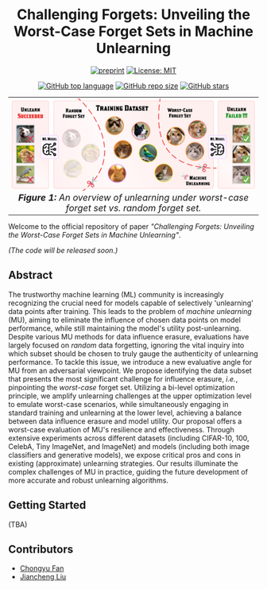 <div align='center'>

# Challenging Forgets: Unveiling the Worst-Case Forget Sets in Machine Unlearning

[![preprint](https://img.shields.io/static/v1?label=arXiv&message=2403.07362&color=B31B1B)](https://arxiv.org/abs/2403.07362)
[![License: MIT](https://img.shields.io/badge/License-MIT-yellow.svg)](LICENSE)

[![GitHub top language](https://img.shields.io/github/languages/top/OPTML-Group/Unlearn-WorstCase)](https://github.com/OPTML-Group/Unlearn-WorstCase)
[![GitHub repo size](https://img.shields.io/github/repo-size/OPTML-Group/Unlearn-WorstCase)](https://github.com/OPTML-Group/Unlearn-WorstCase)
[![GitHub stars](https://img.shields.io/github/stars/OPTML-Group/Unlearn-WorstCase)](https://github.com/OPTML-Group/Unlearn-WorstCase)

<table align="center">
  <tr>
    <td align="center"> 
      <img src="assets/teaser.jpeg" alt="Teaser Figure" style="width: 700px;"/> 
      <br>
      <em style="font-size: 18px;">  <strong style="font-size: 18px;">Figure 1:</strong> An overview of unlearning under worst-case forget set vs. random forget set.</em>
    </td>
  </tr>
</table>
</div>

Welcome to the official repository of paper *"Challenging Forgets: Unveiling the Worst-Case Forget Sets in Machine Unlearning"*.

*(The code will be released soon.)*

## Abstract

The trustworthy machine learning (ML) community is increasingly recognizing the crucial need for models capable of selectively 'unlearning' data points after training. This leads to the problem of *machine unlearning* (MU), aiming to eliminate the influence of chosen data points on model performance, while still maintaining the model's utility post-unlearning. Despite various MU methods for data influence erasure, evaluations have largely focused on *random* data forgetting, ignoring the vital inquiry into which subset should be chosen to truly gauge the authenticity of unlearning performance. To tackle this issue, we introduce a new evaluative angle for MU from an adversarial viewpoint. We propose identifying the data subset that presents the most significant challenge for influence erasure, *i.e.*, pinpointing the *worst-case* forget set. Utilizing a bi-level optimization principle, we amplify unlearning challenges at the upper optimization level to emulate worst-case scenarios, while simultaneously engaging in standard training and unlearning at the lower level, achieving a balance between data influence erasure and model utility. Our proposal offers a worst-case evaluation of MU's resilience and effectiveness. Through extensive experiments across different datasets (including CIFAR-10, 100, CelebA, Tiny ImageNet, and ImageNet) and models (including both image classifiers and generative models), we expose critical pros and cons in existing (approximate) unlearning strategies. Our results illuminate the complex challenges of MU in practice, guiding the future development of more accurate and robust unlearning algorithms.

## Getting Started
(TBA)

## Contributors
* [Chongyu Fan](https://a-f1.github.io/)
* [Jiancheng Liu](https://ljcc0930.github.io/)
